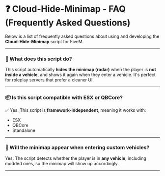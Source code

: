 # ❓ Cloud-Hide-Minimap - FAQ (Frequently Asked Questions)

Below is a list of frequently asked questions about using and developing the **Cloud-Hide-Minimap** script for FiveM.

---

### 🔧 What does this script do?

This script automatically **hides the minimap (radar)** when the player is **not inside a vehicle**, and shows it again when they enter a vehicle. It's perfect for roleplay servers that prefer a cleaner UI.

---

### 📦 Is this script compatible with ESX or QBCore?

✅ Yes. This script is **framework-independent**, meaning it works with:
- ESX
- QBCore
- Standalone

---

### 🚗 Will the minimap appear when entering custom vehicles?

Yes. The script detects whether the player is in **any vehicle**, including modded ones, so the minimap will show up accordingly.

---
